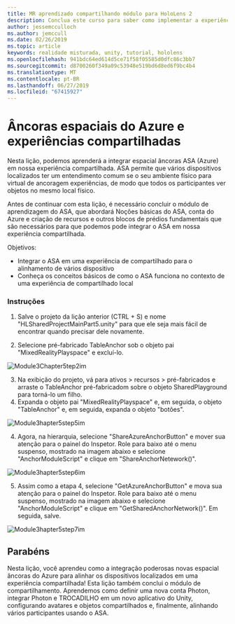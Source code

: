 ```yaml
---
title: MR aprendizado compartilhando módulo para HoloLens 2
description: Conclua este curso para saber como implementar a experiências compartilhadas com vários usuários dentro de um aplicativo de 2 HoloLens.
author: jessemcculloch
ms.author: jemccull
ms.date: 02/26/2019
ms.topic: article
keywords: realidade misturada, unity, tutorial, hololens
ms.openlocfilehash: 941bdc64ed614d5ce71f58f05585d0dfc86c3bb7
ms.sourcegitcommit: d8700260f349a09c53948e519bd6d8ed6f9bc4b4
ms.translationtype: MT
ms.contentlocale: pt-BR
ms.lasthandoff: 06/27/2019
ms.locfileid: "67415927"
---
```

# <a name="azure-spatial-anchors-and-shared-experiences"></a>Âncoras espaciais do Azure e experiências compartilhadas

Nesta lição, podemos aprenderá a integrar espacial âncoras ASA (Azure) em nossa experiência compartilhada. ASA permite que vários dispositivos localizados ter um entendimento comum se o seu ambiente físico para virtual de ancoragem experiências, de modo que todos os participantes ver objetos no mesmo local físico.

Antes de continuar com esta lição, é necessário concluir o módulo de aprendizagem do ASA, que abordará Noções básicas do ASA, conta do Azure e criação de recursos e outros blocos de prédios fundamentais que são necessários para que podemos pode integrar o ASA em nossa experiência compartilhada.

Objetivos:

- Integrar o ASA em uma experiência de compartilhado para o alinhamento de vários dispositivo
- Conheça os conceitos básicos de como o ASA funciona no contexto de uma experiência de compartilhado local

### <a name="instructions"></a>Instruções

1. Salve o projeto da lição anterior (CTRL + S) e nome "HLSharedProjectMainPart5.unity" para que ele seja mais fácil de encontrar quando precisar dele novamente.

2. Selecione pré-fabricado TableAnchor sob o objeto pai "MixedRealityPlayspace" e excluí-lo.

![Module3Chapter5tep2im](images/module3chapter5step2im.PNG)



3.  Na exibição do projeto, vá para ativos > recursos > pré-fabricados e arraste o TableAnchor pré-fabricadom sobre o objeto SharedPlayground para torná-lo um filho.
4.  Expanda o objeto pai "MixedRealityPlayspace" e, em seguida, o objeto "TableAnchor" e, em seguida, expanda o objeto "botões". 

![Module3hapter5step5im](images/module3chapter5step5im.PNG)

4. Agora, na hierarquia, selecione "ShareAzureAnchorButton" e mover sua atenção para o painel do Inspetor. Role para baixo até o menu suspenso, mostrado na imagem abaixo e selecione "AnchorModuleScript" e clique em "ShareAnchorNetework()".

![Module3hapter5step6im](images/module3chapter5step6im.PNG)

5. Assim como a etapa 4, selecione "GetAzureAnchorButton" e mova sua atenção para o painel do Inspetor. Role para baixo até o menu suspenso, mostrado na imagem abaixo e selecione "AnchorModuleScript" e clique em "GetSharedAnchorNetwork()". Em seguida, salve.

![Module3hapter5step7im](images/module3chapter5step7im.PNG)




## <a name="congratulations"></a>Parabéns

Nesta lição, você aprendeu como a integração poderosas novas espacial âncoras do Azure para alinhar os dispositivos localizados em uma experiência compartilhada! Esta lição também conclui o módulo de compartilhamento. Aprendemos como definir uma nova conta Photon, integrar Photon e TROCADILHO em um novo aplicativo do Unity, configurando avatares e objetos compartilhados e, finalmente, alinhando vários participantes usando o ASA. 

